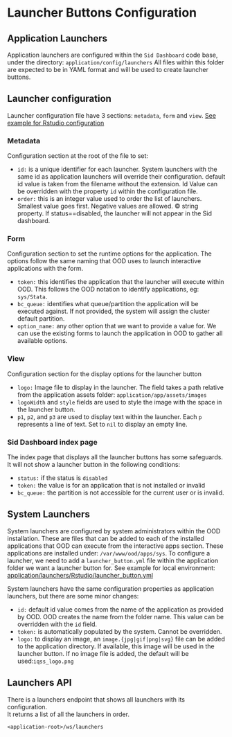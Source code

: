 # Launcher Buttons Configuration

## Application Launchers
Application launchers are configured within the `Sid Dashboard` code base, under the directory: `application/config/launchers`
All files within this folder are expected to be in YAML format and will be used to create launcher buttons.

## Launcher configuration
Launcher configuration file have 3 sections: `metadata`, `form` and `view`. [See example for Rstudio configuration](application/config/launchers/rstudio.yml)
### Metadata
Configuration section at the root of the file to set:
* `id:` is a unique identifier for each launcher. System launchers with the same id as application launchers will override their configuration.
default id value is taken from the filename without the extension. Id Value can be overridden with the property `id` within the configuration file.
* `order:` this is an integer value used to order the list of launchers. Smallest value goes first. Negative values are allowed.
© string property. If status==disabled, the launcher will not appear in the Sid dashboard.

### Form
Configuration section to set the runtime options for the application. The options follow the same naming that OOD uses to launch interactive applications with the form.
* `token:` this identifies the application that the launcher will execute within OOD. This follows the OOD notation to identify applications, eg: `sys/Stata`.
* `bc_queue:` identifies what queue/partition the application will be executed against. If not provided, the system will assign the cluster default partition.
* `option_name:` any other option that we want to provide a value for. We can use the existing forms to launch the application in OOD to gather all available options. 

### View
Configuration section for the display options for the launcher button
* `logo:` Image file to display in the launcher. The field takes a path relative from the application assets folder: `application/app/assets/images`
* `logoWidth` and `style` fields are used to style the image with the space in the launcher button.
* `p1`, `p2`, and `p3` are used to display text within the launcher. Each `p` represents a line of text. Set to `nil` to display an empty line.

### Sid Dashboard index page
The index page that displays all the launcher buttons has some safeguards. It will not show a launcher button in the following conditions:
* `status:` if the status is `disabled`
* `token:` the value is for an application that is not installed or invalid
* `bc_queue:` the partition is not accessible for the current user or is invalid.

## System Launchers
System launchers are configured by system administrators within the OOD installation. These are files that can be added to each of the installed applications that OOD can execute from the interactive apps section.
These applications are installed under: `/var/www/ood/apps/sys`. To configure a launcher, we need to add a `launcher_button.yml` file within the application folder we want a launcher button for. See example for local environment: [application/launchers/Rstudio/launcher_button.yml](application/launchers/Rstudio/launcher_button.yml)

System launchers have the same configuration properties as application launchers, but there are some minor changes:
* `id:` default id value comes from the name of the application as provided by OOD. OOD creates the name from the folder name. This value can be overridden with the `id` field.
* `token:` is automatically populated by the system. Cannot be overridden.
* `logo:` to display an image, an `image.{jpg|gif|png|svg}` file can be added to the application directory. If available, this image will be used in the launcher button. If no image file is added, the default will be used:`iqss_logo.png`

## Launchers API
There is a launchers endpoint that shows all launchers with its configuration.  
It returns a list of all the launchers in order.

`<application-root>/ws/launchers`